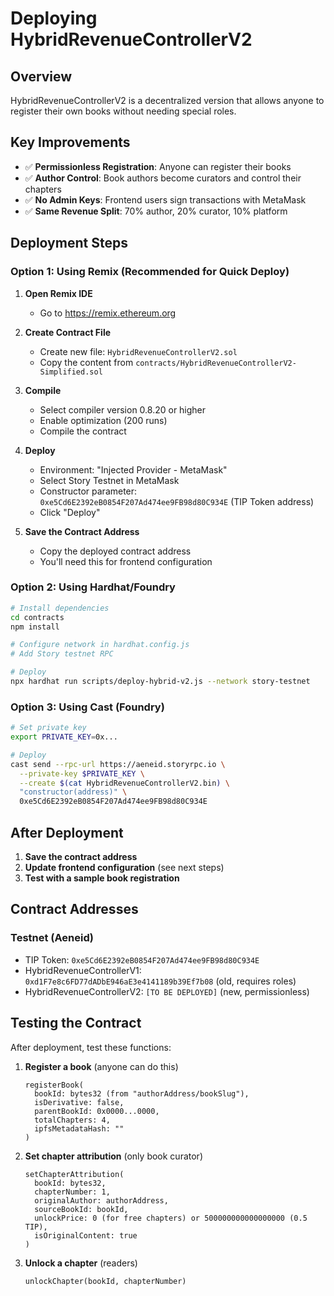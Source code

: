 # Deploying HybridRevenueControllerV2

## Overview
HybridRevenueControllerV2 is a decentralized version that allows anyone to register their own books without needing special roles.

## Key Improvements
- ✅ **Permissionless Registration**: Anyone can register their books
- ✅ **Author Control**: Book authors become curators and control their chapters
- ✅ **No Admin Keys**: Frontend users sign transactions with MetaMask
- ✅ **Same Revenue Split**: 70% author, 20% curator, 10% platform

## Deployment Steps

### Option 1: Using Remix (Recommended for Quick Deploy)

1. **Open Remix IDE**
   - Go to https://remix.ethereum.org

2. **Create Contract File**
   - Create new file: `HybridRevenueControllerV2.sol`
   - Copy the content from `contracts/HybridRevenueControllerV2-Simplified.sol`

3. **Compile**
   - Select compiler version 0.8.20 or higher
   - Enable optimization (200 runs)
   - Compile the contract

4. **Deploy**
   - Environment: "Injected Provider - MetaMask"
   - Select Story Testnet in MetaMask
   - Constructor parameter: `0xe5Cd6E2392eB0854F207Ad474ee9FB98d80C934E` (TIP Token address)
   - Click "Deploy"

5. **Save the Contract Address**
   - Copy the deployed contract address
   - You'll need this for frontend configuration

### Option 2: Using Hardhat/Foundry

```bash
# Install dependencies
cd contracts
npm install

# Configure network in hardhat.config.js
# Add Story testnet RPC

# Deploy
npx hardhat run scripts/deploy-hybrid-v2.js --network story-testnet
```

### Option 3: Using Cast (Foundry)

```bash
# Set private key
export PRIVATE_KEY=0x...

# Deploy
cast send --rpc-url https://aeneid.storyrpc.io \
  --private-key $PRIVATE_KEY \
  --create $(cat HybridRevenueControllerV2.bin) \
  "constructor(address)" \
  0xe5Cd6E2392eB0854F207Ad474ee9FB98d80C934E
```

## After Deployment

1. **Save the contract address**
2. **Update frontend configuration** (see next steps)
3. **Test with a sample book registration**

## Contract Addresses

### Testnet (Aeneid)
- TIP Token: `0xe5Cd6E2392eB0854F207Ad474ee9FB98d80C934E`
- HybridRevenueControllerV1: `0xd1F7e8c6FD77dADbE946aE3e4141189b39Ef7b08` (old, requires roles)
- HybridRevenueControllerV2: `[TO BE DEPLOYED]` (new, permissionless)

## Testing the Contract

After deployment, test these functions:

1. **Register a book** (anyone can do this)
   ```
   registerBook(
     bookId: bytes32 (from "authorAddress/bookSlug"),
     isDerivative: false,
     parentBookId: 0x0000...0000,
     totalChapters: 4,
     ipfsMetadataHash: ""
   )
   ```

2. **Set chapter attribution** (only book curator)
   ```
   setChapterAttribution(
     bookId: bytes32,
     chapterNumber: 1,
     originalAuthor: authorAddress,
     sourceBookId: bookId,
     unlockPrice: 0 (for free chapters) or 500000000000000000 (0.5 TIP),
     isOriginalContent: true
   )
   ```

3. **Unlock a chapter** (readers)
   ```
   unlockChapter(bookId, chapterNumber)
   ```